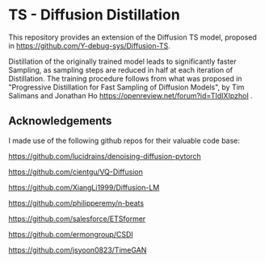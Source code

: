 # TS - Diffusion Distillation

This repository provides an extension of the Diffusion TS model, proposed in https://github.com/Y-debug-sys/Diffusion-TS. 

Distillation of the originally trained model leads to significantly faster Sampling, as sampling steps are reduced in half at each iteration of Distillation. The training procedure follows from what was proposed in "Progressive Distillation for Fast Sampling of Diffusion Models", by Tim Salimans and Jonathan Ho https://openreview.net/forum?id=TIdIXIpzhoI . 


## Acknowledgements

I made use of the following github repos for their valuable code base:

https://github.com/lucidrains/denoising-diffusion-pytorch

https://github.com/cientgu/VQ-Diffusion

https://github.com/XiangLi1999/Diffusion-LM

https://github.com/philipperemy/n-beats

https://github.com/salesforce/ETSformer

https://github.com/ermongroup/CSDI

https://github.com/jsyoon0823/TimeGAN
